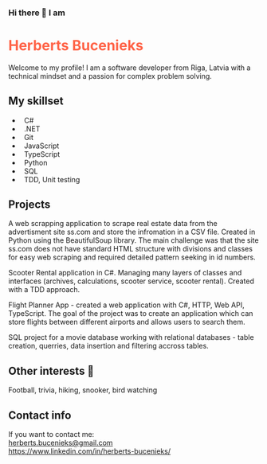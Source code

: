 ### Hi there 👋 I am <h1 style="color:Tomato;"> Herberts Bucenieks </h1>

Welcome to my profile!
I am a software developer from Riga, Latvia with a technical mindset and a passion for complex problem solving.

<h2> My skillset </h2>

- &nbsp; C# <br>
- &nbsp; .NET <br>
- &nbsp; Git <br>
- &nbsp; JavaScript <br>
- &nbsp; TypeScript <br>
- &nbsp; Python <br>
- &nbsp; SQL <br>
- &nbsp; TDD, Unit testing <br>

<h2> Projects </h2>

A web scrapping application to scrape real estate data from the advertisment site ss.com and store the infromation in a CSV file. Created in Python using the BeautifulSoup library. The main challenge was that the site ss.com does not have standard HTML structure with divisions and classes for easy web scraping and required detailed pattern seeking in id numbers.

Scooter Rental application in C#. Managing many layers of classes and interfaces (archives, calculations, scooter service, scooter rental). Created with a TDD approach.

Flight Planner App - created a web application with C#, HTTP, Web API, TypeScript. The goal of the project was to create an application which can store flights between different airports and allows users to search them.

SQL project for a movie database working with relational databases - table creation, querries, data insertion and filtering accross tables.

<h2> Other interests 🔭</h2>

Football, trivia, hiking, snooker, bird watching

<h2> Contact info </h2>

If you want to contact me: <br>
 herberts.bucenieks@gmail.com <br>
https://www.linkedin.com/in/herberts-bucenieks/


<!--
**HerbertsBuc/HerbertsBuc** is a ✨ _special_ ✨ repository because its `README.md` (this file) appears on your GitHub profile.

Here are some ideas to get you started:

- 🔭 I’m currently working on ...
- 🌱 I’m currently learning ...
- 👯 I’m looking to collaborate on ...
- 🤔 I’m looking for help with ...
- 💬 Ask me about ...
- 📫 How to reach me: ...
- 😄 Pronouns: ...
- ⚡ Fun fact: ...
-->
